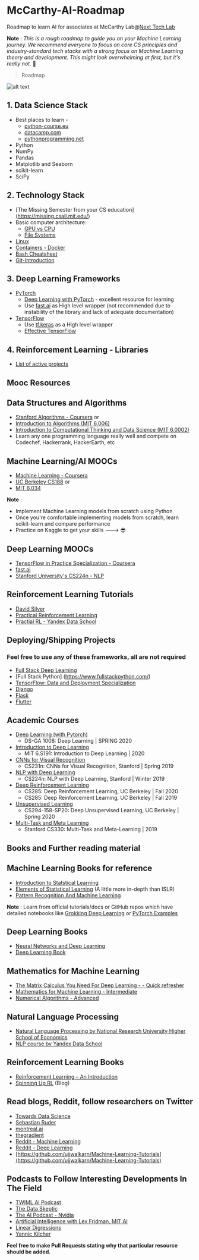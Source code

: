 <!-- Use the vscode extensions markdownlint and Markdown All in One while contributing -->

# McCarthy-AI-Roadmap

Roadmap to learn AI for associates at McCarthy Lab@[Next Tech Lab](https://www.nexttechlab.io/)

**Note** : *This is a rough roadmap to guide you on your Machine Learning journey. We recommend everyone to focus on core CS principles and industry-standard tech stacks with a strong focus on Machine Learning theory and development. This might look overwhelming at first, but it's really not.* 🙂

> Roadmap
>

![alt text](./images/Workplan.png)

## 1. Data Science Stack

* Best places to learn -
  * [python-course.eu](https://www.python-course.eu/)
  * [datacamp.com](https://www.datacamp.com/)
  * [pythonprogramming.net](https://www.pythonprogramming.net/)
* Python
* NumPy
* Pandas
* Matplotlib and Seaborn
* scikit-learn
* SciPy

## 2. Technology Stack

* [The Missing Semester from your CS education] (https://missing.csail.mit.edu/)
* Basic computer architecture:
  * [GPU vs CPU](https://blogs.nvidia.com/blog/2009/12/16/whats-the-difference-between-a-cpu-and-a-gpu/)
  * [File Systems](https://wiki.microfocus.com/index.php/File_System_Primer)
* [Linux](https://www.digitalocean.com/community/tutorials/an-introduction-to-linux-basics)
* [Containers - Docker](https://docs.docker.com/engine/docker-overview/)
* [Bash Cheatsheet](https://devhints.io/bash)
* [Git-Introduction](https://readwrite.com/2013/09/30/understanding-github-a-journey-for-beginners-part-1/)

## 3. Deep Learning Frameworks

* [PyTorch](https://pytorch.org/tutorials/)
  * [Deep Learning with PyTorch](https://pytorch.org/assets/deep-learning/Deep-Learning-with-PyTorch.pdf) - excellent resource for learning
  * Use [fast.ai](https://docs.fast.ai/training.html) as High level wrapper (not recommended due to instability of the library and lack of adequate documentation)
* [TensorFlow](https://www.tensorflow.org/tutorials/)
  * Use [tf.keras](https://www.tensorflow.org/guide/keras) as a High level wrapper
  * [Effective TensorFlow](https://github.com/vahidk/EffectiveTensorflow)

## 4. Reinforcement Learning - Libraries

* [List of active projects](https://github.com/kengz/awesome-deep-rl#libraries)

## Mooc Resources

## Data Structures and Algorithms

* [Stanford Algorithms - Coursera](https://www.coursera.org/specializations/algorithms) or
* [Introduction to Algorithms (MIT 6.006)](https://ocw.mit.edu/courses/electrical-engineering-and-computer-science/6-006-introduction-to-algorithms-fall-2011/)
* [Introduction to Computational Thinking and Data Science (MIT 6.0002)](https://ocw.mit.edu/courses/electrical-engineering-and-computer-science/6-0002-introduction-to-computational-thinking-and-data-science-fall-2016/)
* Learn any one programming language really well and compete on Codechef, Hackerrank, HackerEarth, etc

## Machine Learning/AI MOOCs

* [Machine Learning - Coursera](https://www.coursera.org/learn/machine-learning)
* [UC Berkeley CS188](https://inst.eecs.berkeley.edu/~cs188/fa18/) or
* [MIT 6.034](https://ocw.mit.edu/courses/electrical-engineering-and-computer-science/6-034-artificial-intelligence-fall-2010/lecture-videos/)

**Note** :

* Implement Machine Learning models from scratch using Python
* Once you're comfortable implementing models from scratch, learn scikit-learn and compare performance
* Practice on Kaggle to get your skills ---> :sunglasses:

## Deep Learning MOOCs

* [TensorFlow in Practice Specialization - Coursera](https://www.coursera.org/specializations/tensorflow-in-practice?)
* [fast.ai](http://www.fast.ai/)
* [Stanford University's CS224n - NLP](https://www.youtube.com/watch?v=OQQ-W_63UgQ&list=PL3FW7Lu3i5Jsnh1rnUwq_TcylNr7EkRe6)

## Reinforcement Learning Tutorials

* [David Silver](https://www.youtube.com/watch?v=2pWv7GOvuf0&list=PL7-jPKtc4r78-wCZcQn5IqyuWhBZ8fOxT)
* [Practical Reinforcement Learning](https://www.coursera.org/learn/practical-rl)
* [Practial RL - Yandex Data School](https://github.com/yandexdataschool/Practical_RL)

## Deploying/Shipping Projects

### Feel free to use any of these frameworks, all are not required

* [Full Stack Deep Learning](https://fullstackdeeplearning.com/)
* [Full Stack Python] (https://www.fullstackpython.com/)
* [TensorFlow: Data and Deployment Specialization](https://www.coursera.org/specializations/tensorflow-data-and-deployment?)
* [Django](https://docs.djangoproject.com/en/3.0/intro/tutorial01/)
* [Flask](https://www.tutorialspoint.com/flask/index.htm)
* [Flutter](https://www.tutorialspoint.com/flutter/index.htm)
  
## Academic Courses

* [Deep Learning (with Pytorch)](https://atcold.github.io/pytorch-Deep-Learning/)
  * DS-GA 1008: Deep Learning | SPRING 2020
* [Introduction to Deep Learning](http://introtodeeplearning.com/)  
  * MIT 6.S191: Introduction to Deep Learning | 2020
* [CNNs for Visual Recognition](http://cs231n.stanford.edu)
  * CS231n: CNNs for Visual Recognition, Stanford | Spring 2019
* [NLP with Deep Learning](http://web.stanford.edu/class/cs224n/index.html#schedule)
  * CS224n: NLP with Deep Learning, Stanford | Winter 2019
* [Deep Reinforcement Learning](https://www.youtube.com/playlist?list=PLkFD6_40KJIwhWJpGazJ9VSj9CFMkb79A)
  * CS285: Deep Reinforcement Learning, UC Berkeley | Fall 2020
  * CS285: Deep Reinforcement Learning, UC Berkeley | Fall 2019
* [Unsupervised Learning](https://www.youtube.com/playlist?list=PLwRJQ4m4UJjPiJP3691u-qWwPGVKzSlNP)
  * CS294-158-SP20: Deep Unsupervised Learning, UC Berkeley | Spring 2020
* [Multi-Task and Meta Learning](https://www.youtube.com/playlist?list=PLoROMvodv4rMC6zfYmnD7UG3LVvwaITY5)
  * Stanford CS330: Multi-Task and Meta-Learning | 2019

## Books and Further reading material

## Machine Learning Books for reference

* [Introduction to Statstical Learning](https://www-bcf.usc.edu/~gareth/ISL/)
* [Elements of Statistical Learning](https://web.stanford.edu/~hastie/Papers/ESLII.pdf) (A little more in-depth than ISLR)
* [Pattern Recognition And Machine Learning](http://users.isr.ist.utl.pt/~wurmd/Livros/school/Bishop%20-%20Pattern%20Recognition%20And%20Machine%20Learning%20-%20Springer%20%202006.pdf)

**Note** : Learn from official tutorials/docs or GitHub repos which have detailed notebooks like [Grokking Deep Learning](https://github.com/iamtrask/Grokking-Deep-Learning) or [PyTorch Examples](https://github.com/pytorch/examples)

## Deep Learning Books

* [Neural Networks and Deep Learning](http://neuralnetworksanddeeplearning.com/)
* [Deep Learning Book](http://www.deeplearningbook.org/)

## Mathematics for Machine Learning

* [The Matrix Calculus You Need For Deep Learning - - Quick refresher](https://arxiv.org/pdf/1802.01528)
* [Mathematics for Machine Learning - Intermediate](https://mml-book.github.io/)
* [Numerical Algorithms - Advanced](https://people.csail.mit.edu/jsolomon/share/book/numerical_book.pdf)

## Natural Language Processing

* [Natural Language Processing by National Research University Higher School of Economics](https://www.coursera.org/learn/language-processing)
* [NLP course by Yandex Data School](https://github.com/yandexdataschool/nlp_course)

## Reinforcement Learning Books

* [Reinforcement Learning – An Introduction](https://drive.google.com/file/d/1opPSz5AZ_kVa1uWOdOiveNiBFiEOHjkG/view)
* [Spinning Up RL](https://spinningup.openai.com/en/latest/) (Blog)

## Read blogs, Reddit, follow researchers on Twitter

* [Towards Data Science](https://towardsdatascience.com/)
* [Sebastian Ruder](http://ruder.io/)
* [montreal.ai](https://montrealartificialintelligence.com/)
* [thegradient](https://thegradient.pub/)
* [Reddit - Machine Learning](https://www.reddit.com/r/MachineLearning/)
* [Reddit - Deep Learning](https://www.reddit.com/r/deeplearning/)
* [https://github.com/ujjwalkarn/Machine-Learning-Tutorials](https://github.com/ujjwalkarn/Machine-Learning-Tutorials)

## Podcasts to Follow Interesting Developments In The Field

* [TWIML AI Podcast](https://twimlai.com/tag/podcast/)
* [The Data Skeptic](https://open.spotify.com/show/1BZN7H3ikovSejhwQTzNm4?si=gv3IrtPzQs6F9phaHDGpSQ)
* [The AI Podcast - Nvidia](https://soundcloud.com/theaipodcast)
* [Artificial Intelligence with Lex Fridman, MIT AI](https://open.spotify.com/show/2MAi0BvDc6GTFvKFPXnkCL)
* [Linear Digressions](http://lineardigressions.com/)
* [Yannic Kilcher](https://www.youtube.com/channel/UCZHmQk67mSJgfCCTn7xBfew)

**Feel free to make Pull Requests stating why that particular resource should be added.**
